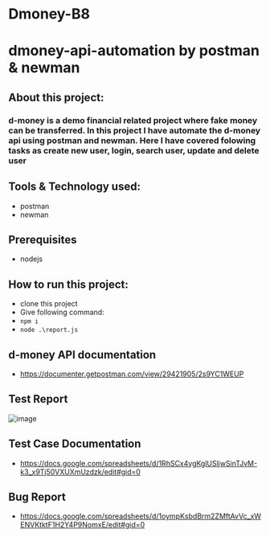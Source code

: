# Dmoney-B8
# dmoney-api-automation by postman & newman

## About this project:
### d-money is a demo financial related project where fake money can be transferred. In this project I have automate the d-money api using postman and newman. Here I have covered folowing tasks as create new user, login, search user, update and delete user

## Tools & Technology used:
- postman
- newman

## Prerequisites
- nodejs

## How to run this project:
- clone this project
- Give following command:
- ``` npm i ```
- ``` node .\report.js ```

## d-money API documentation
- https://documenter.getpostman.com/view/29421905/2s9YC1WEUP

## Test Report
![image](https://github.com/toufasaha/dmoney-api-automation-postman-newman-b8/assets/55781612/322f798f-40d3-413a-b9cf-69b212d41a02)

## Test Case Documentation
- https://docs.google.com/spreadsheets/d/1RhSCx4ygKglUSljwSinTJvM-k3_x9Tj50VXUXmUzdzk/edit#gid=0

## Bug Report
- https://docs.google.com/spreadsheets/d/1oympKsbdBrm2ZMftAvVc_xWENVKtktF1H2Y4P9NomxE/edit#gid=0
